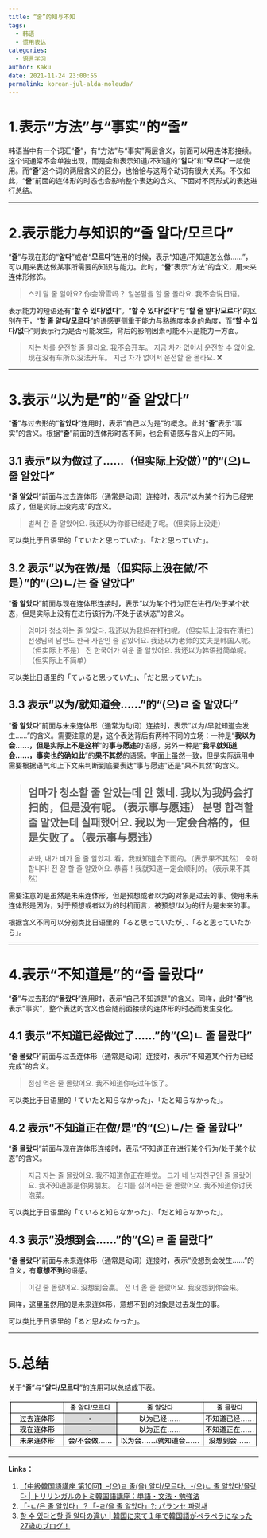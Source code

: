 ```yaml
---
title: “줄”的知与不知
tags:
  - 韩语
  - 惯用表达
categories:
  - 语言学习
author: Kaku
date: 2021-11-24 23:00:55
permalink: korean-jul-alda-moleuda/
---
```


# 1.表示“方法”与“事实”的“줄”

韩语当中有一个词汇“**줄**”，有“方法”与“事实”两层含义，前面可以用连体形接续。这个词通常不会单独出现，而是会和表示知道/不知道的“**알다**”和“**모르다**”一起使用。而“**줄**”这个词的两层含义的区分，也恰恰与这两个动词有很大关系。不仅如此，“**줄**”前面的连体形的时态也会影响整个表达的含义。下面对不同形式的表达进行总结。

<!--more-->

---

# 2.表示能力与知识的“줄 알다/모르다”

“**줄**”与现在形的“**알다**”或者“**모르다**”连用的时候，表示“知道/不知道怎么做……”，可以用来表达做某事所需要的知识与能力。此时，“**줄**”表示“方法”的含义，用未来连体形修饰。

> 스키 탈 줄 알아요? 你会滑雪吗？
> 일본말을 할 줄 몰라요. 我不会说日语。

表示能力的短语还有“**할 수 있다/없다**”。“**할 수 있다/없다**”与“**할 줄 알다/모르다**”的区别在于，“**할 줄 알다/모르다**”的语感更侧重于能力与熟练度本身的角度，而“**할 수 있다/없다**”则表示行为是否可能发生，背后的影响因素可能不只是能力一方面。

> 저는 차를 운전할 줄 몰라요. 我不会开车。
> 지금 차가 없어서 운전할 수 없어요. 现在没有车所以没法开车。
> 지금 차가 없어서 운전할 줄 몰라요. ❌

---

# 3.表示“以为是”的“줄 알았다”

“**줄**”与过去形的“**알았다**”连用时，表示“自己以为是”的概念。此时“**줄**”表示“事实”的含义。根据“**줄**”前面的连体形时态不同，也会有语感与含义上的不同。

## 3.1 表示”以为做过了……（但实际上没做）”的“(으)ㄴ 줄 알았다”

“**줄 알았다**”前面与过去连体形（通常是动词）连接时，表示“以为某个行为已经完成了，但是实际上没完成”的含义。

> 벌써 간 줄 알았어요. 我还以为你都已经走了呢。（但实际上没走）

可以类比于日语里的「ていたと思っていた」、「たと思っていた」。

## 3.2 表示“以为在做/是（但实际上没在做/不是）”的“(으)ㄴ/는 줄 알았다”

“**줄 알았다**”前面与现在连体形连接时，表示“以为某个行为正在进行/处于某个状态，但是实际上没有在进行该行为/不处于该状态”的含义。

> 엄마가 청소하는 줄 알았다. 我还以为我妈在打扫呢。（但实际上没有在清扫）
> 선생님의 남편도 한국 사람인 줄 알았어요. 我还以为老师的丈夫是韩国人呢。（但实际上不是）
> 전 한국어가 쉬운 줄 알았어요. 我还以为韩语挺简单呢。（但实际上不简单）

可以类比日语里的「ていると思っていた」、「だと思っていた」。

## 3.3 表示“以为/就知道会……”的“(으)ㄹ 줄 알았다”

“**줄 알았다**”前面与未来连体形（通常为动词）连接时，表示“以为/早就知道会发生……”的含义。需要注意的是，这个表达背后有两种不同的立场：一种是“**我以为会……，但是实际上不是这样**”的**事与愿违**的语感，另外一种是“**我早就知道会……，事实也的确如此**”的**果不其然**的语感。字面上虽然一致，但是实际运用中需要根据语气和上下文来判断到底要表达“事与愿违”还是“果不其然”的含义。

> 엄마가 청소할 줄 알았는데 안 했네. 我以为我妈会打扫的，但是没有呢。（表示事与愿违）
> 분명 합격할 줄 알았는데 실패했어요. 我以为一定会合格的，但是失败了。（表示事与愿违）
> ---
> 봐봐, 내가 비가 올 줄 알았지. 看，我就知道会下雨的。（表示果不其然）
> 축하합니다! 전 잘 할 줄 알았어요. 恭喜！我就知道一定会顺利的。（表示果不其然）

需要注意的是虽然是未来连体形，但是预想或者以为的对象是过去的事。使用未来连体形是因为，对于预想或者以为的时机而言，被预想/以为的行为是未来的事。

根据含义不同可以分别类比日语里的「ると思っていたが」、「ると思っていたから」。

---

# 4.表示“不知道是”的“줄 몰랐다”

“**줄**”与过去形的“**몰랐다**”连用时，表示“自己不知道是”的含义。同样，此时“**줄**”也表示“事实”，整个表达的含义也会随前面接续的连体形的时态而发生变化。

## 4.1 表示“不知道已经做过了……”的“(으)ㄴ 줄 몰랐다”

“**줄 몰랐다**”前面与过去连体形（通常是动词）连接时，表示“不知道某个行为已经完成”的含义。

> 점심 먹은 줄 몰랐어요. 我不知道你吃过午饭了。

可以类比于日语里的「ていたと知らなかった」、「たと知らなかった」。

## 4.2 表示“不知道正在做/是”的“(으)ㄴ/는 줄 몰랐다”

“**줄 몰랐다**”前面与现在连体形连接时，表示“不知道正在进行某个行为/处于某个状态”的含义。

> 지금 자는 줄 몰랐어요. 我不知道你正在睡觉。
> 그가 네 남자친구인 줄 몰랐어요. 我不知道那是你男朋友。
> 김치를 싫어하는 줄 몰랐어요. 我不知道你讨厌泡菜。

可以类比于日语里的「ていると知らなかった」、「だと知らなかった」。

## 4.3 表示“没想到会……”的“(으)ㄹ 줄 몰랐다”

“**줄 몰랐다**”前面与未来连体形（通常是动词）连接时，表示“没想到会发生……”的含义，有**意想不到**的语感。

> 이길 줄 몰랐어요. 没想到会赢。
> 전 너 올 줄 몰랐어요. 我没想到你会来。

同样，这里虽然用的是未来连体形，意想不到的对象是过去发生的事。

可以类比于日语里的「ると思わなかった」。

---

# 5.总结

关于“**줄**”与“**알다/모르다**”的连用可以总结成下表。

![해라体与转述表达总结](/korean-jul-alda-moleuda/summary.png)

---

**Links：**

1. [【中級韓国語講座 第10回】–(으)ㄹ 줄(을) 알다/모르다、-(으)ㄴ 줄 알았다/몰랐다 | トリリンガルのトミ韓国語講座：単語・文法・勉強法](https://trilingual.jp/intermediate/20210315-12855/)
2. [「-ㄴ/은 줄 알았다」？「-ㄹ/을 줄 알았다」?: パランセ 파랑새](http://paransae.cocolog-nifty.com/blog/2010/07/----4f69.html)
3. [할 수 있다と할 줄 알다の違い | 韓国に来て１年で韓国語がペラペラになった27歳のブログ！](https://ameblo.jp/yusukeseoul/entry-11748716743.html)
